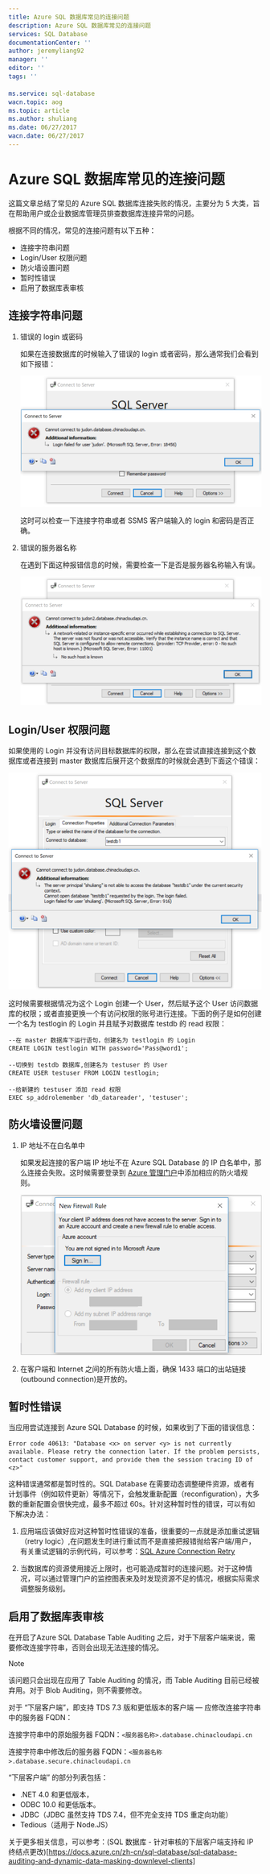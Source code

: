 ```yaml
---
title: Azure SQL 数据库常见的连接问题
description: Azure SQL 数据库常见的连接问题
services: SQL Database
documentationCenter: ''
author: jeremyliang92
manager: ''
editor: ''
tags: ''

ms.service: sql-database
wacn.topic: aog
ms.topic: article
ms.author: shuliang
ms.date: 06/27/2017
wacn.date: 06/27/2017
---
```


# Azure SQL 数据库常见的连接问题

这篇文章总结了常见的 Azure SQL 数据库连接失败的情况，主要分为 5 大类，旨在帮助用户或企业数据库管理员排查数据库连接异常的问题。

根据不同的情况，常见的连接问题有以下五种：

- 连接字符串问题
- Login/User 权限问题
- 防火墙设置问题
- 暂时性错误
- 启用了数据库表审核

## 连接字符串问题

1. 错误的 login 或密码

    如果在连接数据库的时候输入了错误的 login 或者密码，那么通常我们会看到如下报错：

    ![error](./media/aog-sql-database-connection-faq/error.png)

    这时可以检查一下连接字符串或者 SSMS 客户端输入的 login 和密码是否正确。

2. 错误的服务器名称

    在遇到下面这种报错信息的时候，需要检查一下是否是服务器名称输入有误。

    ![error-2](./media/aog-sql-database-connection-faq/error-2.png)

## Login/User 权限问题

如果使用的 Login 并没有访问目标数据库的权限，那么在尝试直接连接到这个数据库或者连接到 master 数据库后展开这个数据库的时候就会遇到下面这个错误：

![error-3](./media/aog-sql-database-connection-faq/error-3.png)

这时候需要根据情况为这个 Login 创建一个 User，然后赋予这个 User 访问数据库的权限；或者直接更换一个有访问权限的账号进行连接。下面的例子是如何创建一个名为 testlogin 的 Login 并且赋予对数据库 testdb 的 read 权限：

```
--在 master 数据库下运行语句，创建名为 testlogin 的 Login
CREATE LOGIN testlogin WITH password='Pass@word1'; 

--切换到 testdb 数据库,创建名为 testuser 的 User
CREATE USER testuser FROM LOGIN testlogin;

--给新建的 testuser 添加 read 权限
EXEC sp_addrolemember 'db_datareader', 'testuser';
```

## 防火墙设置问题

1. IP 地址不在白名单中

    如果发起连接的客户端 IP 地址不在 Azure SQL Database 的 IP 白名单中，那么连接会失败。这时候需要登录到 [Azure 管理门户](portal.azure.cn)中添加相应的防火墙规则。

    ![firewall](./media/aog-sql-database-connection-faq/firewall.png)

2. 在客户端和 Internet 之间的所有防火墙上面，确保 1433 端口的出站链接(outbound connection)是开放的。

## 暂时性错误

当应用尝试连接到 Azure SQL Database 的时候，如果收到了下面的错误信息：

```
Error code 40613: "Database <x> on server <y> is not currently available. Please retry the connection later. If the problem persists, contact customer support, and provide them the session tracing ID of <z>"
```

这种错误通常都是暂时性的。SQL Database 在需要动态调整硬件资源，或者有计划事件（例如软件更新）等情况下，会触发重新配置（reconfiguration），大多数的重新配置会很快完成，最多不超过 60s。针对这种暂时性的错误，可以有如下解决办法：

1. 应用端应该做好应对这种暂时性错误的准备，很重要的一点就是添加重试逻辑（retry logic）,在问题发生时进行重试而不是直接把报错抛给客户端/用户，有关重试逻辑的示例代码，可以参考：[SQL Azure Connection Retry](https://blogs.msdn.microsoft.com/bartr/2010/06/18/sql-azure-connection-retry/)

2. 当数据库的资源使用接近上限时，也可能造成暂时的连接问题。对于这种情况，可以通过管理门户的监控图表来及时发现资源不足的情况，根据实际需求调整服务级别。

## 启用了数据库表审核

在开启了Azure SQL Database Table Auditing 之后，对于下层客户端来说，需要修改连接字符串，否则会出现无法连接的情况。

> [!NOTE]
> 该问题只会出现在应用了 Table Auditing 的情况，而 Table Auditing 目前已经被弃用。对于 Blob Auditing，则不需要修改。

对于 “下层客户端”，即支持 TDS 7.3 版和更低版本的客户端 — 应修改连接字符串中的服务器 FQDN：

连接字符串中的原始服务器 FQDN：`<服务器名称>.database.chinacloudapi.cn`

连接字符串中修改后的服务器 FQDN：`<服务器名称>.database.secure.chinacloudapi.cn`

“下层客户端” 的部分列表包括：

- .NET 4.0 和更低版本，
- ODBC 10.0 和更低版本。
- JDBC（JDBC 虽然支持 TDS 7.4，但不完全支持 TDS 重定向功能）
- Tedious（适用于 Node.JS）

关于更多相关信息，可以参考：(SQL 数据库 - 针对审核的下层客户端支持和 IP 终结点更改)[https://docs.azure.cn/zh-cn/sql-database/sql-database-auditing-and-dynamic-data-masking-downlevel-clients]